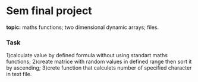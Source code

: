# Sem final project
**topic:** maths functions; two dimensional dynamic arrays; files.

### Task
1)calculate value by defined formula without using standart maths functions;
2)create matrice with random values in defined range then sort it by ascending;
3)crete function that calculets number of specified character in text file.

